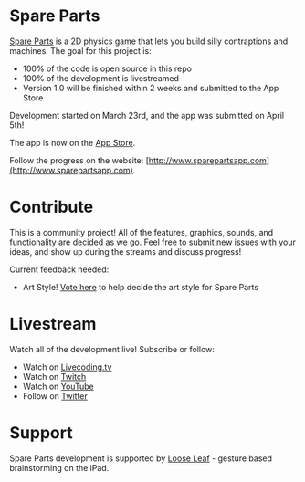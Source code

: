 Spare Parts
===


[Spare Parts](http://www.sparepartsapp.com) is a 2D physics game that lets you build silly contraptions and machines. The goal for this project is:

 - 100% of the code is open source in this repo
 - 100% of the development is livestreamed
 - Version 1.0 will be finished within 2 weeks and submitted to the App Store
 
Development started on March 23rd, and the app was submitted on April 5th!

The app is now on the [App Store](https://itunes.apple.com/us/app/spare-parts/id981297199?mt=8&ign-mpt=uo%3D4).

Follow the progress on the website: [http://www.sparepartsapp.com](http://www.sparepartsapp.com).

Contribute
===
This is a community project! All of the features, graphics, sounds, and functionality are decided as we go. Feel free to submit new issues with your ideas, and show up during the streams and discuss progress!

Current feedback needed:

 - Art Style! [Vote here](http://www.sparepartsapp.com/survey-what-should-it-look-like/) to help decide the art style for Spare Parts
 
Livestream
===
Watch all of the development live! Subscribe or follow:

 - Watch on [Livecoding.tv](https://www.livecoding.tv/adamwulf/)
 - Watch on [Twitch](http://twitch.tv/adamwulf)
 - Watch on [YouTube](https://www.youtube.com/channel/UCSlpT-YWsb_HeKypK0BQOYw)
 - Follow on [Twitter](https://twitter.com/adamwulf)
 
Support
===
Spare Parts development is supported by [Loose Leaf](https://itunes.apple.com/us/app/loose-leaf/id625659452?mt=8&uo=4&at=10lNUI&ct=sparepartsgithub) - gesture based brainstorming on the iPad.
